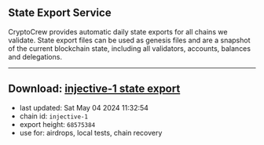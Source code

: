 ## State Export Service
CryptoCrew provides automatic daily state exports for all chains we validate. State export files can be used as genesis files and are a snapshot of the current blockchain state, including all validators, accounts, balances and delegations.

---
**Download: [injective-1 state export](https://dl-eu2.ccvalidators.com/SERVICE/injective/injective-1_export_68575384.json)**
---

- last updated: Sat May 04 2024 11:32:54
- chain id: `injective-1`
- export height: `68575384`
- use for: airdrops, local tests, chain recovery
